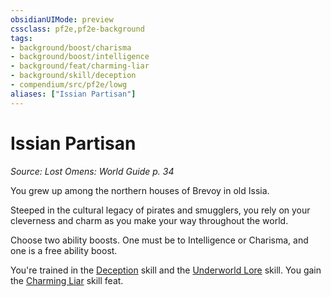 ```yaml
---
obsidianUIMode: preview
cssclass: pf2e,pf2e-background
tags:
- background/boost/charisma
- background/boost/intelligence
- background/feat/charming-liar
- background/skill/deception
- compendium/src/pf2e/lowg
aliases: ["Issian Partisan"]
---
```

# Issian Partisan
*Source: Lost Omens: World Guide p. 34*  

You grew up among the northern houses of Brevoy in old Issia.

Steeped in the cultural legacy of pirates and smugglers, you rely on your cleverness and charm as you make your way throughout the world.

Choose two ability boosts. One must be to Intelligence or Charisma, and one is a free ability boost.

You're trained in the [Deception](/compendium/skills.md#Deception) skill and the [Underworld Lore](/compendium/skills.md#Lore) skill. You gain the [Charming Liar](/compendium/feats/charming-liar.md) skill feat.